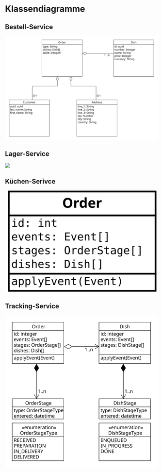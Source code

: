 # Klassendiagramme

## Bestell-Service

![](https://raw.githubusercontent.com/cc-minden-2019/ausarbeitung/master/spezifikation/modelle/bestellung/data.svg?sanitize=true)

## Lager-Service

![](https://media.githubusercontent.com/media/cc-minden-2019/ausarbeitung/master/spezifikation/modelle/storage/model.png)

## Küchen-Serivce

![](https://raw.githubusercontent.com/cc-minden-2019/ausarbeitung/master/spezifikation/modelle/kitchen/kitchen.svg?sanitize=true)

## Tracking-Service

![](https://raw.githubusercontent.com/cc-minden-2019/ausarbeitung/master/spezifikation/modelle/tracking/classdiagram.svg?sanitize=true)
